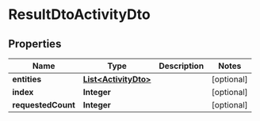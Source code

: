 

# ResultDtoActivityDto


## Properties

| Name | Type | Description | Notes |
|------------ | ------------- | ------------- | -------------|
|**entities** | [**List&lt;ActivityDto&gt;**](ActivityDto.md) |  |  [optional] |
|**index** | **Integer** |  |  [optional] |
|**requestedCount** | **Integer** |  |  [optional] |



